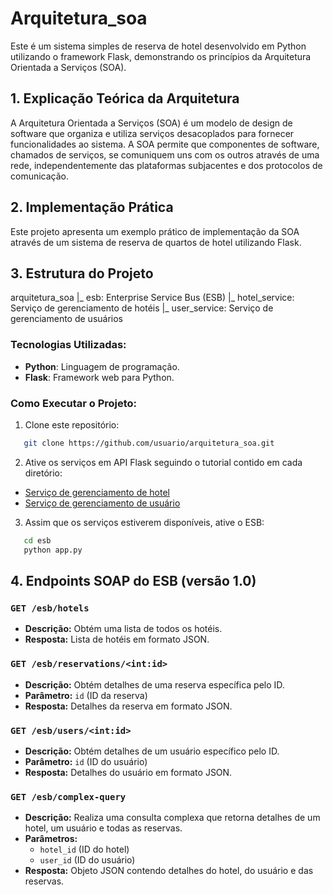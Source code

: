 # Arquitetura_soa

Este é um sistema simples de reserva de hotel desenvolvido em Python utilizando o framework Flask, demonstrando os princípios da Arquitetura Orientada a Serviços (SOA).

## 1. Explicação Teórica da Arquitetura

A Arquitetura Orientada a Serviços (SOA) é um modelo de design de software que organiza e utiliza serviços desacoplados para fornecer funcionalidades ao sistema. A SOA permite que componentes de software, chamados de serviços, se comuniquem uns com os outros através de uma rede, independentemente das plataformas subjacentes e dos protocolos de comunicação.

## 2. Implementação Prática

Este projeto apresenta um exemplo prático de implementação da SOA através de um sistema de reserva de quartos de hotel utilizando Flask.

## 3. Estrutura do Projeto
arquitetura_soa
|_ esb: Enterprise Service Bus (ESB)
|_ hotel_service: Serviço de gerenciamento de hotéis
|_ user_service: Serviço de gerenciamento de usuários


### Tecnologias Utilizadas:
- **Python**: Linguagem de programação.
- **Flask**: Framework web para Python.

### Como Executar o Projeto:
1. Clone este repositório:

```bash
   git clone https://github.com/usuario/arquitetura_soa.git
```

2. Ative os serviços em API Flask seguindo o tutorial contido em cada diretório:
- [Serviço de gerenciamento de hotel](hotel_service/README.md)
- [Serviço de gerenciamento de usuário](user_service/README.md)


3. Assim que os serviços estiverem disponíveis, ative o ESB:
```bash
   cd esb
   python app.py
```

## 4. Endpoints SOAP do ESB (versão 1.0)

### `GET /esb/hotels`

- **Descrição:** Obtém uma lista de todos os hotéis.
- **Resposta:** Lista de hotéis em formato JSON.

### `GET /esb/reservations/<int:id>`

- **Descrição:** Obtém detalhes de uma reserva específica pelo ID.
- **Parâmetro:** `id` (ID da reserva)
- **Resposta:** Detalhes da reserva em formato JSON.

### `GET /esb/users/<int:id>`

- **Descrição:** Obtém detalhes de um usuário específico pelo ID.
- **Parâmetro:** `id` (ID do usuário)
- **Resposta:** Detalhes do usuário em formato JSON.

### `GET /esb/complex-query`

- **Descrição:** Realiza uma consulta complexa que retorna detalhes de um hotel, um usuário e todas as reservas.
- **Parâmetros:**
  - `hotel_id` (ID do hotel)
  - `user_id` (ID do usuário)
- **Resposta:** Objeto JSON contendo detalhes do hotel, do usuário e das reservas.
   
